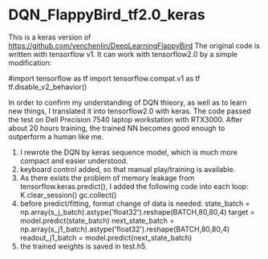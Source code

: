 # DQN_FlappyBird_tf2.0_keras
This is a keras version of https://github.com/yenchenlin/DeepLearningFlappyBird
The original code is written with tensorflow v1. It can work with tensorflow2.0 by a simple modification:

#import tensorflow as tf
import tensorflow.compat.v1 as tf
tf.disable_v2_behavior()

In order to confirm my understanding of DQN thieory, as well as to learn new things, I translated it into tensorflow2.0 with keras.
The code passed the test on Dell Precision 7540 laptop workstation with RTX3000. After about 20 hours training, the trained NN becomes good enough to outperform a human like me. 

1) I rewrote the DQN by keras sequence model, which is much more compact and easier understood.
2) keyboard control added, so that manual play/training is available.
3) As there exists the problem of memory leakage from tensorflow.keras.predict(), I added the following code into each loop:
        K.clear_session()
        gc.collect()
4) before predict/fitting, format change of data is needed:
            state_batch = np.array(s_j_batch).astype('float32').reshape(BATCH,80,80,4)
            target = model.predict(state_batch)
            next_state_batch = np.array(s_j1_batch).astype('float32').reshape(BATCH,80,80,4)
            readout_j1_batch = model.predict(next_state_batch)
5) the trained weights is saved in test.h5.
 
